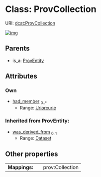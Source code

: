 
# Class: ProvCollection




URI: [dcat:ProvCollection](http://www.w3.org/ns/dcat#ProvCollection)


[![img](https://yuml.me/diagram/nofunky;dir:TB/class/[ProvEntity],[ProvEntity]^-[ProvCollection&#124;had_member:uriorcurie%20*],[Dataset])](https://yuml.me/diagram/nofunky;dir:TB/class/[ProvEntity],[ProvEntity]^-[ProvCollection&#124;had_member:uriorcurie%20*],[Dataset])

## Parents

 *  is_a: [ProvEntity](ProvEntity.md)

## Attributes


### Own

 * [had_member](had_member.md)  <sub>0..\*</sub>
     * Range: [Uriorcurie](types/Uriorcurie.md)

### Inherited from ProvEntity:

 * [was_derived_from](was_derived_from.md)  <sub>0..1</sub>
     * Range: [Dataset](Dataset.md)

## Other properties

|  |  |  |
| --- | --- | --- |
| **Mappings:** | | prov:Collection |

